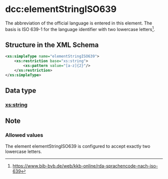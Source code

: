 # dcc:elementStringISO639
The abbreviation of the official language is entered in this element. The basis is ISO 639-1 for the language identifier with two lowercase letters[^1].

## Structure in the XML Schema
```xml
<xs:simpleType name="elementStringISO639">
	<xs:restriction base="xs:string">
		<xs:pattern value="[a-z]{2}"/>
	</xs:restriction>
</xs:simpleType>
```

## Data type

### [xs:string](https://www.w3.org/TR/xmlschema-2/#string)


## Note

### Allowed values
The element elementStringISO639 is configured to accept exactly two lowercase letters. 

[^1]: https://www.bib-bvb.de/web/kkb-online/rda-sprachencode-nach-iso-639